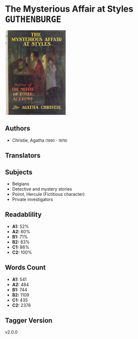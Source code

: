 # The Mysterious Affair at Styles <kbd>GUTHENBURGE</kbd>

![](./cover.medium.jpg "")

## Authors


 - Christie, Agatha <small>(1890 - 1976)</small>

## Translators



## Subjects


 - Belgians
 - Detective and mystery stories
 - Poirot, Hercule (Fictitious character)
 - Private investigators

## Readablility


 - **A1:** 52%
 - **A2:** 60%
 - **B1:** 71%
 - **B2:** 83%
 - **C1:** 86%
 - **C2:** 100%

## Words Count


 - **A1:** 541
 - **A2:** 484
 - **B1:** 744
 - **B2:** 1109
 - **C1:** 435
 - **C2:** 2376

## Tagger Version


v2.0.0
